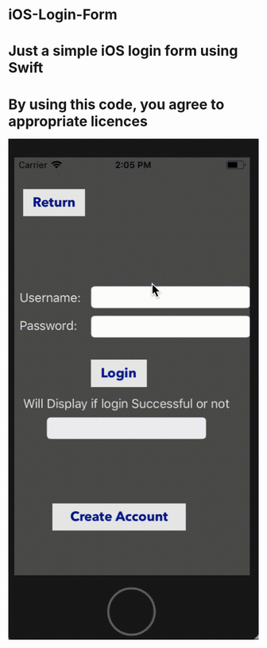 # iOS-Login-Form
# Just a simple iOS login form using Swift
# By using this code, you agree to appropriate licences
![Demo](https://github.com/dipankarghosh28/iOS-Login-Form/blob/master/Login.gif)

